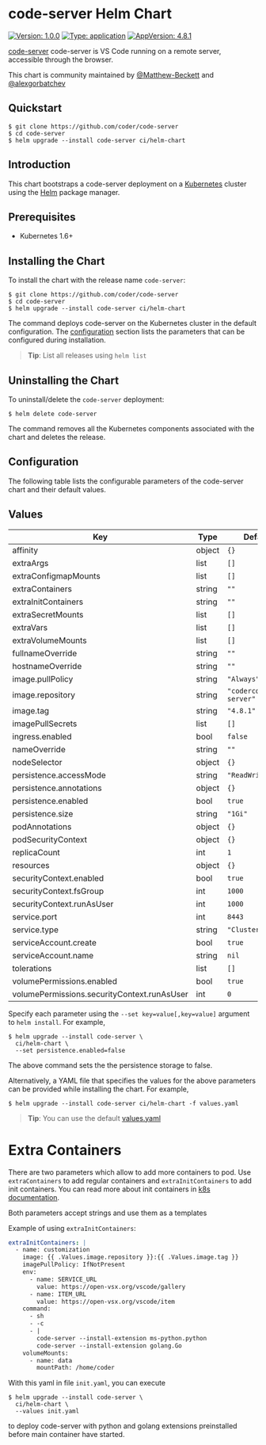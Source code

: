 # code-server Helm Chart

[![Version: 1.0.0](https://img.shields.io/badge/Version-1.0.0-informational?style=flat-square)](https://img.shields.io/badge/Version-1.0.0-informational?style=flat-square) [![Type: application](https://img.shields.io/badge/Type-application-informational?style=flat-square)](https://img.shields.io/badge/Type-application-informational?style=flat-square) [![AppVersion: 4.8.1](https://img.shields.io/badge/AppVersion-4.8.1-informational?style=flat-square)](https://img.shields.io/badge/AppVersion-4.8.1-informational?style=flat-square)

[code-server](https://github.com/coder/code-server) code-server is VS Code running
on a remote server, accessible through the browser.

This chart is community maintained by [@Matthew-Beckett](https://github.com/Matthew-Beckett) and [@alexgorbatchev](https://github.com/alexgorbatchev)

## Quickstart

```console
$ git clone https://github.com/coder/code-server
$ cd code-server
$ helm upgrade --install code-server ci/helm-chart
```

## Introduction

This chart bootstraps a code-server deployment on a
[Kubernetes](http://kubernetes.io) cluster using the [Helm](https://helm.sh)
package manager.

## Prerequisites

- Kubernetes 1.6+

## Installing the Chart

To install the chart with the release name `code-server`:

```console
$ git clone https://github.com/coder/code-server
$ cd code-server
$ helm upgrade --install code-server ci/helm-chart
```

The command deploys code-server on the Kubernetes cluster in the default
configuration. The [configuration](#configuration) section lists the parameters
that can be configured during installation.

> **Tip**: List all releases using `helm list`

## Uninstalling the Chart

To uninstall/delete the `code-server` deployment:

```console
$ helm delete code-server
```

The command removes all the Kubernetes components associated with the chart and
deletes the release.

## Configuration

The following table lists the configurable parameters of the code-server chart
and their default values.

## Values

| Key                                         | Type   | Default                  |
| ------------------------------------------- | ------ | ------------------------ |
| affinity                                    | object | `{}`                     |
| extraArgs                                   | list   | `[]`                     |
| extraConfigmapMounts                        | list   | `[]`                     |
| extraContainers                             | string | `""`                     |
| extraInitContainers                         | string | `""`                     |
| extraSecretMounts                           | list   | `[]`                     |
| extraVars                                   | list   | `[]`                     |
| extraVolumeMounts                           | list   | `[]`                     |
| fullnameOverride                            | string | `""`                     |
| hostnameOverride                            | string | `""`                     |
| image.pullPolicy                            | string | `"Always"`               |
| image.repository                            | string | `"codercom/code-server"` |
| image.tag                                   | string | `"4.8.1"`                |
| imagePullSecrets                            | list   | `[]`                     |
| ingress.enabled                             | bool   | `false`                  |
| nameOverride                                | string | `""`                     |
| nodeSelector                                | object | `{}`                     |
| persistence.accessMode                      | string | `"ReadWriteOnce"`        |
| persistence.annotations                     | object | `{}`                     |
| persistence.enabled                         | bool   | `true`                   |
| persistence.size                            | string | `"1Gi"`                  |
| podAnnotations                              | object | `{}`                     |
| podSecurityContext                          | object | `{}`                     |
| replicaCount                                | int    | `1`                      |
| resources                                   | object | `{}`                     |
| securityContext.enabled                     | bool   | `true`                   |
| securityContext.fsGroup                     | int    | `1000`                   |
| securityContext.runAsUser                   | int    | `1000`                   |
| service.port                                | int    | `8443`                   |
| service.type                                | string | `"ClusterIP"`            |
| serviceAccount.create                       | bool   | `true`                   |
| serviceAccount.name                         | string | `nil`                    |
| tolerations                                 | list   | `[]`                     |
| volumePermissions.enabled                   | bool   | `true`                   |
| volumePermissions.securityContext.runAsUser | int    | `0`                      |

Specify each parameter using the `--set key=value[,key=value]` argument to `helm install`. For example,

```console
$ helm upgrade --install code-server \
  ci/helm-chart \
  --set persistence.enabled=false
```

The above command sets the the persistence storage to false.

Alternatively, a YAML file that specifies the values for the above parameters
can be provided while installing the chart. For example,

```console
$ helm upgrade --install code-server ci/helm-chart -f values.yaml
```

> **Tip**: You can use the default [values.yaml](values.yaml)

# Extra Containers

There are two parameters which allow to add more containers to pod.
Use `extraContainers` to add regular containers
and `extraInitContainers` to add init containers. You can read more
about init containers in [k8s documentation](https://kubernetes.io/docs/concepts/workloads/pods/init-containers/).

Both parameters accept strings and use them as a templates

Example of using `extraInitContainers`:

```yaml
extraInitContainers: |
  - name: customization
    image: {{ .Values.image.repository }}:{{ .Values.image.tag }}
    imagePullPolicy: IfNotPresent
    env:
      - name: SERVICE_URL
        value: https://open-vsx.org/vscode/gallery
      - name: ITEM_URL
        value: https://open-vsx.org/vscode/item
    command:
      - sh
      - -c
      - |
        code-server --install-extension ms-python.python
        code-server --install-extension golang.Go
    volumeMounts:
      - name: data
        mountPath: /home/coder
```

With this yaml in file `init.yaml`, you can execute

```console
$ helm upgrade --install code-server \
  ci/helm-chart \
  --values init.yaml
```

to deploy code-server with python and golang extensions preinstalled
before main container have started.
